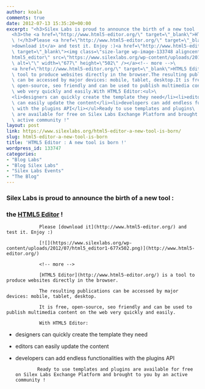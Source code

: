 ```yaml
---
author: koala
comments: true
date: 2012-07-13 15:35:20+00:00
excerpt: "<h3>Silex Labs is proud to announce the birth of a new tool :</h3>\
  <h3>the <a href=\"http://www.html5-editor.org/\" target=\"_blank\">HTML5 Editor</a>\
  \ !</h3>Please <a href=\"http://www.html5-editor.org/\" target=\"_blank\"\
  >download it</a> and test it. Enjoy :)<a href=\"http://www.html5-editor.org/\"\
  \ target=\"_blank\"><img class=\"size-large wp-image-133748 aligncenter\" title=\"\
  html5_editor\" src=\"https://www.silexlabs.org/wp-content/uploads/2012/07/html5_editor1-677x502.png\"\
  \ alt=\"\" width=\"677\" height=\"502\" /></a><!-- more -->\
  <a href=\"http://www.html5-editor.org/\" target=\"_blank\">HTML5 Editor</a> is a\
  \ tool to produce websites directly in the browser.The resulting publications\
  \ can be accessed by major devices: mobile, tablet, desktop.It is free,\
  \ open-source, seo friendly and can be used to publish multimedia content on the\
  \ web very quickly and easily.With HTML5 Editor:<ul>\
  <li>designers can quickly create the template they need</li><li>editors\
  \ can easily update the content</li><li>developers can add endless functionalities\
  \ with the plugins API</li></ul>Ready to use templates and plugins\
  \ are available for free on Silex Labs Exchange Platform and brought to you by an\
  \ active community !"
layout: post
link: https://www.silexlabs.org/html5-editor-a-new-tool-is-born/
slug: html5-editor-a-new-tool-is-born
title: 'HTML5 Editor : A new tool is born !'
wordpress_id: 133747
categories:
- "Blog Labs"
- "Blog Silex Labs"
- "Silex Labs Events"
- "The Blog"
---
```


### Silex Labs is proud to announce the birth of a new tool :




### the [HTML5 Editor](http://www.html5-editor.org/) !


				Please [download it](http://www.html5-editor.org/) and test it. Enjoy :)

				[![](https://www.silexlabs.org/wp-content/uploads/2012/07/html5_editor1-677x502.png)](http://www.html5-editor.org/)

				<!-- more -->

				[HTML5 Editor](http://www.html5-editor.org/) is a tool to produce websites directly in the browser.

				The resulting publications can be accessed by major devices: mobile, tablet, desktop.

				It is free, open-source, seo friendly and can be used to publish multimedia content on the web very quickly and easily.

				With HTML5 Editor:




  * designers can quickly create the template they need


  * editors can easily update the content


  * developers can add endless functionalities with the plugins API


				Ready to use templates and plugins are available for free on Silex Labs Exchange Platform and brought to you by an active community !
